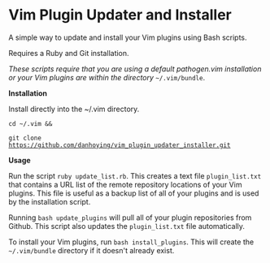 # Vim Plugin Updater and Installer

A simple way to update and install your Vim plugins using Bash scripts.

Requires a Ruby and Git installation.

*These scripts require that you are using a default pathogen.vim installation or your Vim plugins are within the directory* 
<code>~/.vim/bundle</code>.

**Installation**

Install directly into the ~/.vim directory.

<code>cd ~/.vim && \
git clone https://github.com/danhoying/vim_plugin_updater_installer.git</code>

**Usage**

Run the script <code>ruby update_list.rb</code>. This creates a text file <code>plugin_list.txt</code> that contains a URL list of the remote repository locations of your Vim plugins. This file is useful as a backup list of all of your plugins and is used by the installation script.

Running <code>bash update_plugins</code> will pull all of your plugin repositories from Github. This script also updates the <code>plugin_list.txt</code> file automatically.

To install your Vim plugins, run <code>bash install_plugins</code>.  This will create the <code>~/.vim/bundle</code> directory if it doesn't already exist.